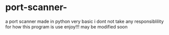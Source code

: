 # port-scanner-
a port scanner made in python very basic
i dont not take any responsiblility for how this program is use
enjoy!!!
may be modified soon


